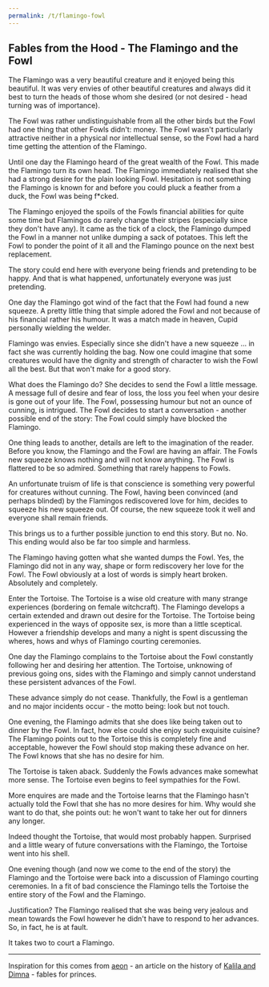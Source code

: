 ```yaml
---
permalink: /t/flamingo-fowl
---
```


## Fables from the Hood - The Flamingo and the Fowl

The Flamingo was a very beautiful creature and it enjoyed being this beautiful. It was very envies of other beautiful creatures and always did it best to turn the heads of those whom she desired (or not desired - head turning was of importance).

The Fowl was rather undistinguishable from all the other birds but the Fowl had one thing that other Fowls didn't: money. The Fowl wasn't particularly attractive neither in a physical nor intellectual sense, so the Fowl had a hard time getting the attention of the Flamingo.

Until one day the Flamingo heard of the great wealth of the Fowl. This made the Flamingo turn its own head.  The Flamingo immediately realised that she had a strong desire for the plain looking Fowl. Hesitation is not something the Flamingo is known for and before you could pluck a feather from a duck, the Fowl was being f*cked.

The Flamingo enjoyed the spoils of the Fowls financial abilities for quite some time but Flamingos do rarely change their stripes (especially since they don't have any). It came as the tick of a clock, the Flamingo dumped the Fowl in a manner not unlike dumping a sack of potatoes. This left the Fowl to ponder the point of it all and the Flamingo pounce on the next best replacement.

The story could end here with everyone being friends and pretending to be happy. And that is what happened, unfortunately everyone was just pretending.

One day the Flamingo got wind of the fact that the Fowl had found a new squeeze. A pretty little thing that simple adored the Fowl and not because of his financial rather his humour. It was a match made in heaven, Cupid personally wielding the welder.

Flamingo was envies. Especially since she didn't have a new squeeze ... in fact she was currently holding the bag. Now one could imagine that some creatures would have the dignity and strength of character to wish the Fowl all the best.  But that won't make for a good story.

What does the Flamingo do? She decides to send the Fowl a little message. A message full of desire and fear of loss, the loss you feel when your desire is gone out of your life. The Fowl, possessing humour but not an ounce of cunning, is intrigued. The Fowl decides to start a conversation - another possible end of the story: The Fowl could simply have blocked the Flamingo.

One thing leads to another, details are left to the imagination of the reader. Before you know, the Flamingo and the Fowl are having an affair. The Fowls new squeeze knows nothing and will not know anything. The Fowl is flattered to be so admired. Something that rarely happens to Fowls.

An unfortunate truism of life is that conscience is something very powerful for creatures without cunning. The Fowl, having been convinced (and perhaps blinded) by the Flamingos rediscovered love for him, decides to squeeze his new squeeze out. Of course, the new squeeze took it well and everyone shall remain friends.

This brings us to a further possible junction to end this story. But no. No. This ending would also be far too simple and harmless.

The Flamingo having gotten what she wanted dumps the Fowl. Yes, the Flamingo did not in any way, shape or form rediscovery her love for the Fowl. The Fowl obviously at a lost of words is simply heart broken. Absolutely and completely.

Enter the Tortoise. The Tortoise is a wise old creature with many strange experiences (bordering on female witchcraft). The Flamingo develops a certain extended and drawn out desire for the Tortoise. The Tortoise being experienced in the ways of opposite sex, is more than a little sceptical. However a friendship develops and many a night is spent discussing the wheres, hows and whys of Flamingo courting ceremonies.

One day the Flamingo complains to the Tortoise about the Fowl constantly following her and desiring her attention. The Tortoise, unknowing of previous going ons, sides with the Flamingo and simply cannot understand these persistent advances of the Fowl.

These advance simply do not cease. Thankfully, the Fowl is a gentleman and no major incidents occur - the motto being: look but not touch.

One evening, the Flamingo admits that she does like being taken out to dinner by the Fowl. In fact, how else could she enjoy such exquisite cuisine? The Flamingo points out to the Tortoise this is completely fine and acceptable, however the Fowl should stop making these advance on her. The Fowl knows that she has no desire for him.

The Tortoise is taken aback. Suddenly the Fowls advances make somewhat more sense. The Tortoise even begins to feel sympathies for the Fowl.

More enquires are made and the Tortoise learns that the Flamingo hasn't actually told the Fowl that she has no more desires for him. Why would she want to do that, she points out: he won't want to take her out for dinners any longer.

Indeed thought the Tortoise, that would most probably happen. Surprised and a little weary of future conversations with the Flamingo, the Tortoise went into his shell.

One evening though (and now we come to the end of the story) the Flamingo and the Tortoise were back into a discussion of Flamingo courting ceremonies. In a fit of bad conscience the Flamingo tells the Tortoise the entire story of the Fowl and the Flamingo.

Justification? The Flamingo realised that she was being very jealous and mean towards the Fowl however he didn't have to respond to her advances. So, in fact, he is at fault.

It takes two to court a Flamingo.

-----

Inspiration for this comes from [aeon](https://aeon.co/essays/kalila-and-dimnas-ethically-murky-ancient-parables-on-power) - an article on the history of [Kalila and Dimna](https://en.wikipedia.org/wiki/Kal%C4%ABla_wa-Dimna) - fables for princes.
